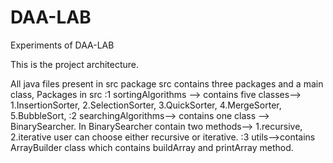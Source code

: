 # DAA-LAB
Experiments of DAA-LAB

This is the project architecture.

All java files present in src package
src contains three packages and a main class, 
Packages in src :1 sortingAlgorithms  --> contains five classes--> 1.InsertionSorter, 2.SelectionSorter, 3.QuickSorter, 4.MergeSorter, 5.BubbleSort, 
                :2 searchingAlgorithms--> contains one class --> BinarySearcher. In BinarySearcher contain two methods--> 1.recursive, 2.iterative user can choose either recursive or iterative. 
                :3 utils-->contains ArrayBuilder class which contains buildArray and printArray method.
